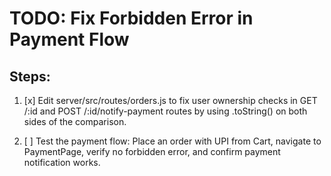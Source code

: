 # TODO: Fix Forbidden Error in Payment Flow

## Steps:

1. [x] Edit server/src/routes/orders.js to fix user ownership checks in GET /:id and POST /:id/notify-payment routes by using .toString() on both sides of the comparison.

2. [ ] Test the payment flow: Place an order with UPI from Cart, navigate to PaymentPage, verify no forbidden error, and confirm payment notification works.
